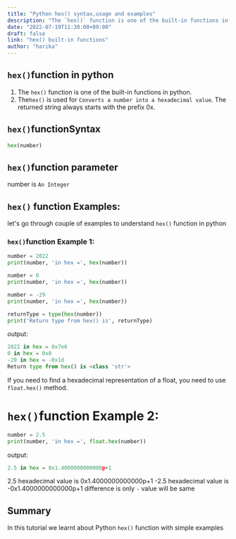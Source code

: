 ```yaml
---
title: "Python hex() syntax,usage and examples"
description: "The `hex()` function is one of the built-in functions in python"
date: "2022-07-19T11:30:00+09:00"
draft: false
link: "hex() built-in functions"
author: "harika"
---
```


## `hex()`function in python
1. The `hex()` function is one of the built-in functions in python.
2. The`hex()` is used for	`Converts a number into a hexadecimal value`.
The returned string always starts with the prefix 0x.

## `hex()`functionSyntax

```python
hex(number)
```
## `hex()`function parameter

number is `An Integer`

## `hex()` function Examples:

let's go through couple of examples to understand `hex()` function in python

### `hex()`function Example 1:

```python
number = 2022
print(number, 'in hex =', hex(number))

number = 0
print(number, 'in hex =', hex(number))

number = -29
print(number, 'in hex =', hex(number))

returnType = type(hex(number))
print('Return type from hex() is', returnType)
```
output:

```python
2022 in hex = 0x7e6
0 in hex = 0x0
-29 in hex = -0x1d
Return type from hex() is <class 'str'>
```
If you need to find a hexadecimal representation of a float, you need to use `float.hex()` method.

# `hex()`function Example 2:

```python
number = 2.5
print(number, 'in hex =', float.hex(number))
```
output:

```python
2.5 in hex = 0x1.4000000000000p+1
```
2.5 hexadecimal value is 0x1.4000000000000p+1
-2.5 hexadecimal value is -0x1.4000000000000p+1 difference is only `-` value will be same 

## Summary
In this tutorial we learnt about Python `hex()` function with simple examples

